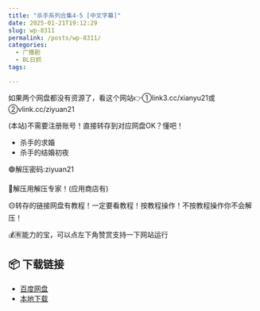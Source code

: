 ```yaml
---
title: "杀手系列合集4-5 [中文字幕]"
date: 2025-01-21T19:12:29
slug: wp-8311
permalink: /posts/wp-8311/
categories:
  - 广播剧
  - BL日抓
tags:

---
```


如果两个网盘都没有资源了，看这个网站👉①link3.cc/xianyu21或②vlink.cc/ziyuan21

(本站)不需要注册账号！直接转存到对应网盘OK？懂吧！

*   杀手的求婚
*   杀手的结婚初夜

🟢解压密码:ziyuan21

🔵解压用解压专家！(应用商店有)

🟡转存的链接网盘有教程！一定要看教程！按教程操作！不按教程操作你不会解压！

💰🈶能力的宝，可以点左下角赞赏支持一下网站运行

## 📦 下载链接
- [百度网盘](https://blziyuan21.com/pay-download/8311?key=4dd06d401b&down_id=0)
- [本地下载](https://blziyuan21.com/pay-download/8311?key=4dd06d401b&down_id=1)

